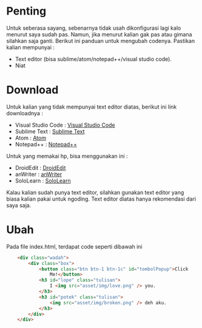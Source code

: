 # Penting
Untuk seberasa sayang, sebenarnya tidak usah dikonfigurasi lagi kalo menurut saya sudah pas. Namun, jika menurut kalian gak pas atau gimana silahkan saja ganti. Berikut ini panduan untuk mengubah codenya. Pastikan kalian mempunyai :
- Text editor (bisa sublime/atom/notepad++/visual studio code).
- Niat

# Download
Untuk kalian yang tidak mempunyai text editor diatas, berikut ini link downloadnya :
- Visual Studio Code : [Visual Studio Code](https://code.visualstudio.com/download "Visual Studio Code")
- Sublime Text : [Sublime Text]([htttps](https://www.sublimetext.com/3) "Sublime text")
- Atom : [Atom](https://atom.io/ "Atom")
- Notepad++ : [Notepad++](https://notepad-plus-plus.org/downloads/ "Notepad++")

Untuk yang memakai hp, bisa menggunakan ini :
- DroidEdit : [DroidEdit](https://play.google.com/store/apps/details?id=com.aor.droidedit "DroidEdit")
- anWriter : [anWriter](https://play.google.com/store/apps/details?id=com.ansm.anwriter "anWriter")
- SoloLearn : [SoloLearn](https://play.google.com/store/apps/details?id=com.sololearn "SoloLearn")

Kalau kalian sudah punya text editor, silahkan gunakan text editor yang biasa kalian pakai untuk ngoding. Text editor diatas hanya rekomendasi dari saya saja.

# Ubah
Pada file index.html, terdapat code seperti dibawah ini
```html
    <div class="wadah">
        <div class="box">
            <button class="btn btn-1 btn-1c" id="tombolPopup">Click
                Me!</button>
            <h3 id="lope" class="tulisan">
                I <img src="asset/img/love.png" /> you.
            </h3>
            <h3 id="potek" class="tulisan">
                <img src="asset/img/broken.png" /> deh aku.
            </h3>
        </div>
    </div>
```
